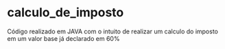 # calculo_de_imposto
Código realizado em JAVA com o intuito de realizar um calculo do imposto em um valor base já declarado em 60% 
